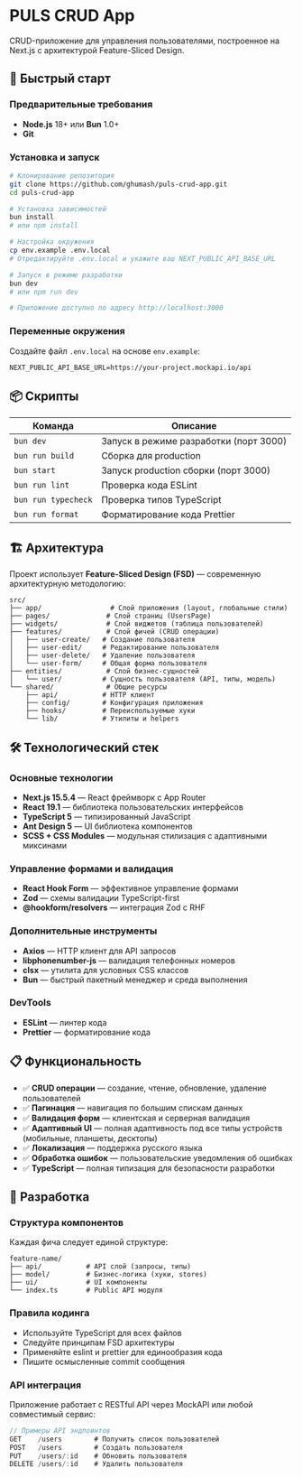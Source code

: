 # PULS CRUD App

CRUD-приложение для управления пользователями, построенное на Next.js с архитектурой Feature-Sliced Design.

## 🚀 Быстрый старт

### Предварительные требования

- **Node.js** 18+ или **Bun** 1.0+
- **Git**

### Установка и запуск

```bash
# Клонирование репозитория
git clone https://github.com/ghumash/puls-crud-app.git
cd puls-crud-app

# Установка зависимостей
bun install
# или npm install

# Настройка окружения
cp env.example .env.local
# Отредактируйте .env.local и укажите ваш NEXT_PUBLIC_API_BASE_URL

# Запуск в режиме разработки
bun dev
# или npm run dev

# Приложение доступно по адресу http://localhost:3000
```

### Переменные окружения

Создайте файл `.env.local` на основе `env.example`:

```env
NEXT_PUBLIC_API_BASE_URL=https://your-project.mockapi.io/api
```

## 📦 Скрипты

| Команда             | Описание                               |
| ------------------- | -------------------------------------- |
| `bun dev`           | Запуск в режиме разработки (порт 3000) |
| `bun run build`     | Сборка для production                  |
| `bun start`         | Запуск production сборки (порт 3000)   |
| `bun run lint`      | Проверка кода ESLint                   |
| `bun run typecheck` | Проверка типов TypeScript              |
| `bun run format`    | Форматирование кода Prettier           |

## 🏗️ Архитектура

Проект использует **Feature-Sliced Design (FSD)** — современную архитектурную методологию:

```
src/
├── app/                 # Слой приложения (layout, глобальные стили)
├── pages/              # Слой страниц (UsersPage)
├── widgets/            # Слой виджетов (таблица пользователей)
├── features/           # Слой фичей (CRUD операции)
│   ├── user-create/   # Создание пользователя
│   ├── user-edit/     # Редактирование пользователя
│   ├── user-delete/   # Удаление пользователя
│   └── user-form/     # Общая форма пользователя
├── entities/           # Слой бизнес-сущностей
│   └── user/          # Сущность пользователя (API, типы, модель)
└── shared/             # Общие ресурсы
    ├── api/           # HTTP клиент
    ├── config/        # Конфигурация приложения
    ├── hooks/         # Переиспользуемые хуки
    └── lib/           # Утилиты и helpers
```

## 🛠️ Технологический стек

### Основные технологии

- **Next.js 15.5.4** — React фреймворк с App Router
- **React 19.1** — библиотека пользовательских интерфейсов
- **TypeScript 5** — типизированный JavaScript
- **Ant Design 5** — UI библиотека компонентов
- **SCSS + CSS Modules** — модульная стилизация с адаптивными миксинами

### Управление формами и валидация

- **React Hook Form** — эффективное управление формами
- **Zod** — схемы валидации TypeScript-first
- **@hookform/resolvers** — интеграция Zod с RHF

### Дополнительные инструменты

- **Axios** — HTTP клиент для API запросов
- **libphonenumber-js** — валидация телефонных номеров
- **clsx** — утилита для условных CSS классов
- **Bun** — быстрый пакетный менеджер и среда выполнения

### DevTools

- **ESLint** — линтер кода
- **Prettier** — форматирование кода

## 📋 Функциональность

- ✅ **CRUD операции** — создание, чтение, обновление, удаление пользователей
- ✅ **Пагинация** — навигация по большим спискам данных
- ✅ **Валидация форм** — клиентская и серверная валидация
- ✅ **Адаптивный UI** — полная адаптивность под все типы устройств (мобильные, планшеты, десктопы)
- ✅ **Локализация** — поддержка русского языка
- ✅ **Обработка ошибок** — пользовательские уведомления об ошибках
- ✅ **TypeScript** — полная типизация для безопасности разработки

## 🔧 Разработка

### Структура компонентов

Каждая фича следует единой структуре:

```
feature-name/
├── api/           # API слой (запросы, типы)
├── model/         # Бизнес-логика (хуки, stores)
├── ui/            # UI компоненты
└── index.ts       # Public API модуля
```

### Правила кодинга

- Используйте TypeScript для всех файлов
- Следуйте принципам FSD архитектуры
- Применяйте eslint и prettier для единообразия кода
- Пишите осмысленные commit сообщения

### API интеграция

Приложение работает с RESTful API через MockAPI или любой совместимый сервис:

```typescript
// Примеры API эндпоинтов
GET    /users        # Получить список пользователей
POST   /users        # Создать пользователя
PUT    /users/:id    # Обновить пользователя
DELETE /users/:id    # Удалить пользователя
```
